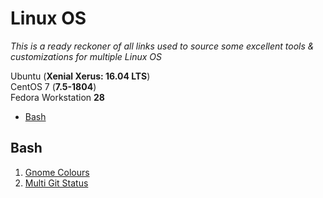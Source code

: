 Linux OS
======================

*This is a ready reckoner of all links used to source some excellent tools & customizations for multiple Linux OS* 

Ubuntu (**Xenial Xerus: 16.04 LTS**)    
CentOS 7 (**7.5-1804**)    
Fedora Workstation **28**    

- [Bash](#Bash)


## Bash

1. [Gnome Colours](https://github.com/Mayccoll/Gogh)
2. [Multi Git Status](https://github.com/fboender/multi-git-status)
